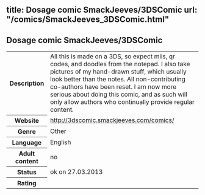 title: Dosage comic SmackJeeves/3DSComic
url: "/comics/SmackJeeves_3DSComic.html"
---
Dosage comic SmackJeeves/3DSComic
-----------------------------------------

<table class="comicinfo">
<tr>
<th>Description</th><td>All this is made on a 3DS, so expect miis, qr codes, and doodles from the notepad. I also take pictures of my hand-drawn stuff, which usually look better than the notes. All non-contributing co-authors have been reset. I am now more serious about doing this comic, and as such will only allow authors who continually provide regular content.</td>
</tr>
<tr>
<th>Website</th><td><a href="http://3dscomic.smackjeeves.com/comics/">http://3dscomic.smackjeeves.com/comics/</a></td>
</tr>
<tr>
<th>Genre</th><td>Other</td>
</tr>
<tr>
<th>Language</th><td>English</td>
</tr>
<tr>
<th>Adult content</th><td>no</td>
</tr>
<tr>
<th>Status</th><td>ok on 27.03.2013</td>
</tr>
<tr>
<th>Rating</th><td><div class="g-plusone" data-size="standard" data-annotation="bubble"
 data-href="http://3dscomic.smackjeeves.com/comics/"></div></td>
</tr>
</table>
<script type="text/javascript">
  (function() {
    var po = document.createElement('script'); po.type = 'text/javascript'; po.async = true;
    po.src = 'https://apis.google.com/js/plusone.js';
    var s = document.getElementsByTagName('script')[0]; s.parentNode.insertBefore(po, s);
  })();
</script>
